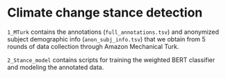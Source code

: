 # Climate change stance detection

`1_MTurk` contains the annotations (`full_annotations.tsv`) and anonymized subject demographic info (`anon_subj_info.tsv`) that we obtain from 5 rounds of data collection through Amazon Mechanical Turk. 

`2_Stance_model` contains scripts for training the weighted BERT classifier and modeling the annotated data.